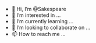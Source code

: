 - 👋 Hi, I’m @Sakespeare
- 👀 I’m interested in ...
- 🌱 I’m currently learning ...
- 💞️ I’m looking to collaborate on ...
- 📫 How to reach me ...

<!---
Sakespeare/Sakespeare is a ✨ special ✨ repository because its `README.md` (this file) appears on your GitHub profile.
You can click the Preview link to take a look at your changes.
--->
